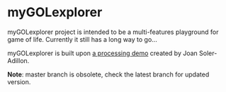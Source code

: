 # myGOLexplorer

myGOLexplorer project is intended to be a multi-features playground for game of life. Currently it still has a long way to go...

myGOLexplorer is built upon [a processing demo](https://processing.org/examples/gameoflife.html) created by Joan Soler-Adillon. 

**Note**: master branch is obsolete, check the latest branch for updated version.
